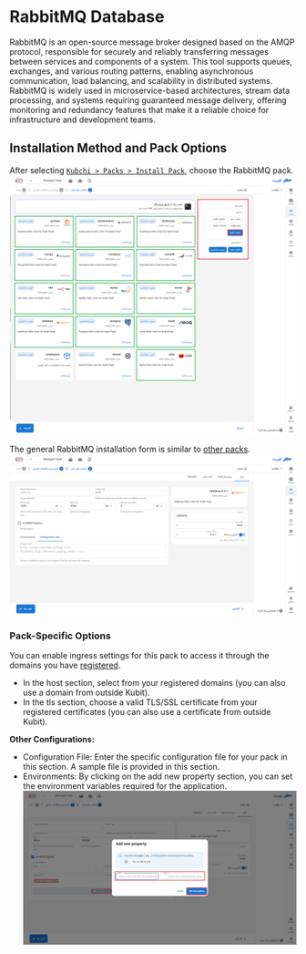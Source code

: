 # RabbitMQ Database

RabbitMQ is an open-source message broker designed based on the AMQP protocol, responsible for securely and reliably transferring messages between services and components of a system. This tool supports queues, exchanges, and various routing patterns, enabling asynchronous communication, load balancing, and scalability in distributed systems. RabbitMQ is widely used in microservice-based architectures, stream data processing, and systems requiring guaranteed message delivery, offering monitoring and redundancy features that make it a reliable choice for infrastructure and development teams.

## Installation Method and Pack Options

After selecting [`Kubchi > Packs > Install Pack`](../../kubchi/getting-started), choose the RabbitMQ pack.
![Packs: pack install](img/pack-install-list.png)

The general RabbitMQ installation form is similar to [other packs](../../kubchi/getting-started).
![Packs: pack install](img/pack-install-rabbitmq-form-config.png)

### Pack-Specific Options

You can enable ingress settings for this pack to access it through the domains you have [registered](../../kubchi/domains).

- In the host section, select from your registered domains (you can also use a domain from outside Kubit).
- In the tls section, choose a valid TLS/SSL certificate from your registered certificates (you can also use a certificate from outside Kubit).

**Other Configurations:**

- Configuration File: Enter the specific configuration file for your pack in this section. A sample file is provided in this section.
- Environments: By clicking on the add new property section, you can set the environment variables required for the application.
  ![Packs: pack install](img/pack-install-form-environment-vars.png)
